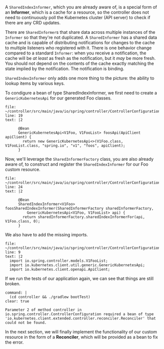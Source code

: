 A `SharedIndexInformer`, which you are already aware of, is a special form of an **Informer**, which is a cache for a resource, so the controller does not need to continuously poll the Kubernetes cluster (API server) to check if there are any CRD updates.

There are `SharedInformer`s that share data across multiple instances of the `Informer` so that they're not duplicated. A `SharedInformer` has a shared data cache and is capable of distributing notifications for changes to the cache to multiple listeners who registered with it. There is one behavior change compared to a standard `Informer`: when you receive a notification, the cache will be _at least_ as fresh as the notification, but it _may_ be more fresh. You should not depend on the contents of the cache exactly matching the state implied by the notification. The notification is binding.

`SharedIndexInformer` only adds one more thing to the picture: the ability to lookup items by various keys. 

To condigure a bean of type SharedIndexInformer<V1Foo>, we first need to create a `GenericKubernetesApi` for our generated Foo classes.
```editor:insert-lines-before-line
file: ~/controller/src/main/java/io/spring/controller/ControllerConfiguration.java
line: 19
text: |2

      @Bean
      GenericKubernetesApi<V1Foo, V1FooList> foosApi(ApiClient apiClient) {
        return new GenericKubernetesApi<>(V1Foo.class, V1FooList.class, "spring.io", "v1", "foos", apiClient);
      }
```

Now, we'll leverage the `SharedInformerFactory` class, you are also already aware of, to construct and register the `SharedIndexInformer` for our Foo custom resource.
```editor:insert-lines-before-line
file: ~/controller/src/main/java/io/spring/controller/ControllerConfiguration.java
line: 24
text: |2

      @Bean
      SharedIndexInformer<V1Foo> foosSharedIndexInformer(SharedInformerFactory sharedInformerFactory,
          GenericKubernetesApi<V1Foo, V1FooList> api) {
        return sharedInformerFactory.sharedIndexInformerFor(api, V1Foo.class, 0);
      }
```
We also have to add the missing imports.
```editor:insert-lines-before-line
file: ~/controller/src/main/java/io/spring/controller/ControllerConfiguration.java
line: 9
text: |2
  import io.spring.controller.models.V1FooList;
  import io.kubernetes.client.util.generic.GenericKubernetesApi;
  import io.kubernetes.client.openapi.ApiClient;
```

If we run the tests of our application again, we can see that things are still broken.
```terminal:execute
command: |
  (cd controller && ./gradlew bootTest)
clear: true
```
```
Parameter 2 of method controller in io.spring.controller.ControllerConfiguration required a bean of type 'io.kubernetes.client.extended.controller.reconciler.Reconciler' that could not be found.
```

In the next section, we will finally implement the functionality of our custom resource in the form of a **Reconciler**, which will be provided as a bean to fix the error.